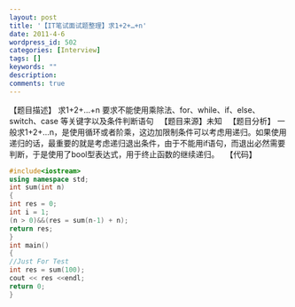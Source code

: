 ```yaml
---
layout: post
title: '【IT笔试面试题整理】求1+2+…+n'
date: 2011-4-6
wordpress_id: 502
categories: [Interview]
tags: []
keywords: ""
description: 
comments: true
---
```

【题目描述】
求1+2+…+n
要求不能使用乘除法、for、while、if、else、switch、case
等关键字以及条件判断语句
 
【题目来源】未知
 
【题目分析】
一般求1+2+…n，是使用循环或者阶乘，这边加限制条件可以考虑用递归。如果使用递归的话，最重要的就是考虑递归退出条件，由于不能用if语句，而退出必然需要判断，于是使用了bool型表达式，用于终止函数的继续递归。
 
【代码】

``` cpp 
#include<iostream>
using namespace std;
int sum(int n)
{
int res = 0;
int i = 1;
(n > 0)&&(res = sum(n-1) + n);
return res;
}
int main()
{
//Just For Test
int res = sum(100);
cout << res <<endl;
return 0;
}
```
